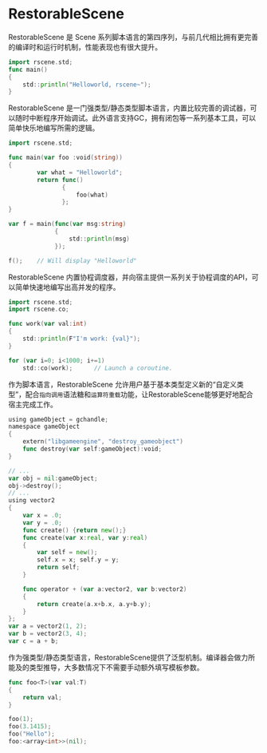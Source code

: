 # RestorableScene

RestorableScene 是 Scene 系列脚本语言的第四序列，与前几代相比拥有更完善的编译时和运行时机制，性能表现也有很大提升。

```go
import rscene.std;
func main()
{
    std::println("Helloworld, rscene~");
}
```

RestorableScene 是一门强类型/静态类型脚本语言，内置比较完善的调试器，可以随时中断程序开始调试。此外语言支持GC，拥有闭包等一系列基本工具，可以简单快乐地编写所需的逻辑。

```go
import rscene.std;

func main(var foo :void(string))
{
        var what = "Helloworld";
        return func()
               {
                   foo(what) 
               };
}

var f = main(func(var msg:string)
             {
                 std::println(msg)
             });

f();    // Will display "Helloworld"
```

RestorableScene 内置协程调度器，并向宿主提供一系列关于协程调度的API，可以简单快速地编写出高并发的程序。

```go
import rscene.std;
import rscene.co;

func work(var val:int)
{
    std::println(F"I'm work: {val}");
}

for (var i=0; i<1000; i+=1)
    std::co(work);      // Launch a coroutine.
```

作为脚本语言，RestorableScene 允许用户基于基本类型定义新的“自定义类型”，配合`指向调用`语法糖和`运算符重载`功能，让RestorableScene能够更好地配合宿主完成工作。

```go
using gameObject = gchandle;
namespace gameObject
{
    extern("libgameengine", "destroy_gameobject")
    func destroy(var self:gameObject):void;
}

// ...
var obj = nil:gameObject;
obj->destroy();
// ...
using vector2
{
    var x = .0;
    var y = .0;
    func create() {return new();}
    func create(var x:real, var y:real)
    {
        var self = new();
        self.x = x; self.y = y;
        return self;
    }

    func operator + (var a:vector2, var b:vector2)
    {
        return create(a.x+b.x, a.y+b.y);
    }
};
var a = vector2(1, 2);
var b = vector2(3, 4);
var c = a + b;
```

作为强类型/静态类型语言，RestorableScene提供了泛型机制。编译器会做力所能及的类型推导，大多数情况下不需要手动额外填写模板参数。

```go
func foo<T>(var val:T)
{
    return val;
}

foo(1);
foo(3.1415);
foo("Hello");
foo:<array<int>>(nil);

```
